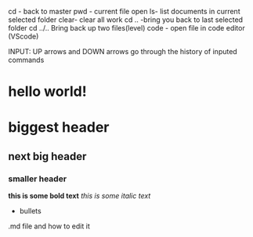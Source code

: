 cd - back to master
pwd - current file open
ls- list documents in current selected folder
clear- clear all work 
cd .. -bring you back to last selected folder
cd ../.. Bring back up two files(level)
code - open file in code editor (VScode)

INPUT: UP arrows and DOWN arrows go through the history of inputed commands

# hello world!

# biggest header

## next big header

### smaller header

**this is some bold text**
_this is some italic text_

* bullets

.md file and how to edit it